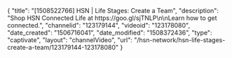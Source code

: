 {
    "title": "[1508522766] HSN | Life Stages: Create a Team",
    "description": "Shop HSN Connected Life at https:\/\/goo.gl\/sjTNLP\n\nLearn how to get connected.",
    "channelid": "123179144",
    "videoid": "123178080",
    "date_created": "1506716041",
    "date_modified": "1508372436",
    "type": "captivate",
    "layout": "channelVideo",
    "url": "\/hsn-network\/hsn-life-stages-create-a-team\/123179144-123178080"
}